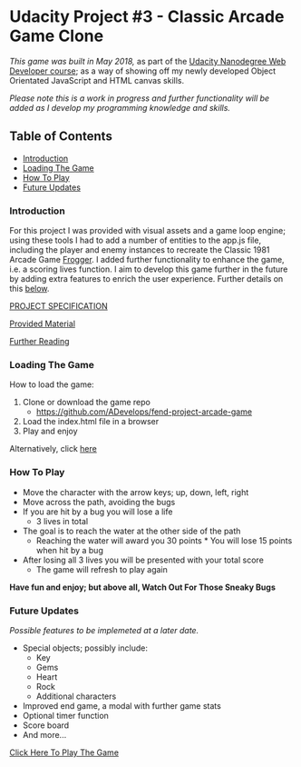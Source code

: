 # Udacity Project #3 - Classic Arcade Game Clone

*This game was built in May 2018,* as part of the [Udacity Nanodegree Web Developer course](https://eu.udacity.com/course/front-end-web-developer-nanodegree--nd001); as a way of showing off my newly developed Object Orientated JavaScript and HTML canvas skills.

*Please note this is a work in progress and further functionality will be added as I develop my programming knowledge and skills.*

## Table of Contents

* [Introduction](#introduction)
* [Loading The Game](#loading-the-game)
* [How To Play](#how-to-play)
* [Future Updates](#future-updates)

### **Introduction**

For this project I was provided with visual assets and a game loop engine; using these tools I had to add a number of entities to the app.js file, including the player and enemy instances to recreate the Classic 1981 Arcade Game [Frogger](https://en.wikipedia.org/wiki/Frogger).
I added further functionality to enhance the game, i.e. a scoring lives function. I aim to develop this game further in the future by adding extra features to enrich the user experience. Further details on this [below](#future-updates).

[PROJECT SPECIFICATION](https://review.udacity.com/?_ga=1.242571394.1230547285.1451946706#!/rubrics/15/view)

[Provided Material](https://www.google.com/url?q=https://github.com/udacity/frontend-nanodegree-arcade-game&sa=D&ust=1496438325981000&usg=AFQjCNHZChhjotWSnxbqtSYsHnkg_jEkog_)

[Further Reading](https://docs.google.com/document/d/1v01aScPjSWCCWQLIpFqvg3-vXLH2e8_SZQKC8jNO0Dc/pub?embedded=true)

### **Loading The Game**

How to load the game:

1. Clone or download the game repo
   * https://github.com/ADevelops/fend-project-arcade-game
2. Load the index.html file in a browser
3. Play and enjoy

Alternatively, click [here](https://github.com/ADevelops/fend-project-arcade-game)

### **How To Play**

* Move the character with the arrow keys; up, down, left, right
* Move across the path, avoiding the bugs
* If you are hit by a bug you will lose a life
  * 3 lives in total
* The goal is to reach the water at the other side of the path
  * Reaching the water will award you 30 points
        * You will lose 15 points when hit by a bug
* After losing all 3 lives you will be presented with your total score
  * The game will refresh to play again

**Have fun and enjoy; but above all, **Watch Out For Those Sneaky Bugs****

### **Future Updates**

*Possible features to be implemeted at a later date.*

* Special objects; possibly include:
  * Key
  * Gems
  * Heart
  * Rock
  * Additional characters
* Improved end game, a modal with further game stats
* Optional timer function
* Score board
* And more...


[Click Here To Play The Game](https://adevelops.github.io/fend-project-arcade-game/)